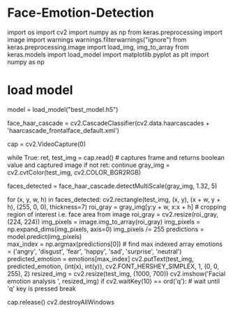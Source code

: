 # Face-Emotion-Detection
import os
import cv2
import numpy as np
from keras.preprocessing import image
import warnings
warnings.filterwarnings("ignore")
from keras.preprocessing.image import load_img, img_to_array 
from keras.models import  load_model
import matplotlib.pyplot as plt
import numpy as np

# load model
model = load_model("best_model.h5")


face_haar_cascade = cv2.CascadeClassifier(cv2.data.haarcascades + 'haarcascade_frontalface_default.xml')


cap = cv2.VideoCapture(0)

while True:
    ret, test_img = cap.read()  # captures frame and returns boolean value and captured image
    if not ret:
        continue
    gray_img = cv2.cvtColor(test_img, cv2.COLOR_BGR2RGB)

  faces_detected = face_haar_cascade.detectMultiScale(gray_img, 1.32, 5)

  for (x, y, w, h) in faces_detected:
        cv2.rectangle(test_img, (x, y), (x + w, y + h), (255, 0, 0), thickness=7)
        roi_gray = gray_img[y:y + w, x:x + h]  # cropping region of interest i.e. face area from  image
        roi_gray = cv2.resize(roi_gray, (224, 224))
        img_pixels = image.img_to_array(roi_gray)
        img_pixels = np.expand_dims(img_pixels, axis=0)
        img_pixels /= 255
        predictions = model.predict(img_pixels)         
        max_index = np.argmax(predictions[0]) # find max indexed array
        emotions = ('angry', 'disgust', 'fear', 'happy', 'sad', 'surprise', 'neutral')
        predicted_emotion = emotions[max_index]
        cv2.putText(test_img, predicted_emotion, (int(x), int(y)), cv2.FONT_HERSHEY_SIMPLEX, 1, (0, 0, 255), 2)
        resized_img = cv2.resize(test_img, (1000, 700))
        cv2.imshow('Facial emotion analysis ', resized_img)
    if cv2.waitKey(10) == ord('q'):  # wait until 'q' key is pressed
        break

cap.release()
cv2.destroyAllWindows

